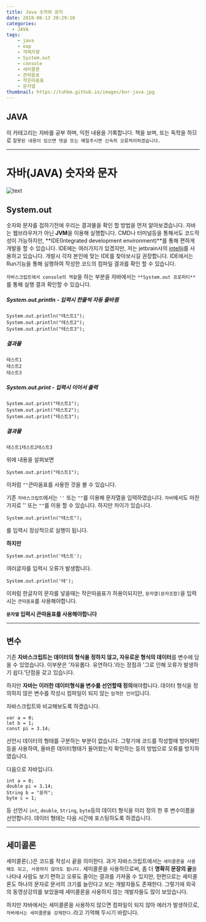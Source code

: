 ```yaml
---
title: Java 숫자와 문자
date: 2018-06-13 20:29:10
categories:
  - JAVA
tags:
    - java
    - oop
    - 객체지향
    - System.out
    - console
    - 세미콜론
    - 큰따옴표
    - 작은따옴표
    - 문자열
thumbnail: https://tuhbm.github.io/images/bnr-java.jpg
---
```

## JAVA
이 카테고리는 자바를 공부 하며, 익힌 내용을 기록합니다.
책을 보며, 또는 독학을 하므로 `잘못된 내용이 있으면 댓글 또는 메일주시면 신속히 오류처리하겠습니다.`
*****

# 자바(JAVA) 숫자와 문자
![text](https://tuhbm.github.io/images/java/img_dataType.png)


## System.out
숫자와 문자를 접하기전에 우리는 결과물을 확인 할 방법을 먼저 알아보겠습니다.
자바는 웹브라우저가 아닌 **JVM**을 이용해 실행합니다. CMD나 터미널등을 통해서도 코드작성이 가능하지만, **IDE(Integrated development environment)**를 통해 편하게 개발을 할 수 있습니다.
IDE에는 여러가지가 있겠지만, 저는 jetbrain사의 [intellij](https://www.jetbrains.com/idea/)를 사용하고 있습니다. 
개발시 각자 본인에 맞는 IDE를 찾아보시길 권장합니다.
IDE에서는 Run기능을 통해 실행하여 작성한 코드의 컴파일 결과를 확인 할 수 있습니다.
<!-- more -->
`자바스크립트에서 console의 역할`을 하는 부분을 자바에서는 `**System.out 프로퍼티**`를 통해 실행 결과 확인할 수 있습니다.

##### System.out.println - 입력시 한줄씩 자동 줄바뀜
````
System.out.println("테스트1");
System.out.println("테스트2");
System.out.println("테스트3");
````
##### 결과물
````
테스트1
테스트2
테스트3
````

##### System.out.print - 입력시 이어서 출력
````
System.out.print("테스트1");
System.out.print("테스트2");
System.out.print("테스트3");
````
##### 결과물
````
테스트1테스트2테스트3
````

위에 내용을 살펴보면
````
System.out.print("테스트1");
````
이처럼 `""`큰따옴표를 사용한 것을 볼 수 있습니다.

기존 `자바스크립트`에서는 `''` 또는 `""`를 이용해 문자열을 입력하였습니다.
`자바`에서도 마찬가지로 '' 또는 `""`를 이용 할 수 있습니다.
하지만 차이가 있습니다.
````
System.out.println("테스트");
````
를 입력시 정상적으로 실행이 됩니다.

**하지만**
````
System.out.println('테스트');
````
여러글자를 입력시 오류가 발생합니다.
````
System.out.println('테');
````
이처럼 한글자의 문자를 넣을때는 작은따옴표가 허용이되지만, `문자열(문자조합)`을 입력시는 `큰따옴표`를 사용해야합니다.

**`문자열` 입력시 큰따옴표를 사용해야합니다**

******
## 변수

기존 **자바스크립트는 데이터의 형식을 정하지 않고, 자유로운 형식의 데이터**를 변수에 담을 수 있었습니다.
이부분은 '자유롭다. 유연하다.'라는 장점과 '그로 인해 오류가 발생하기 쉽다.'단점을 갖고 있습니다.

하지만 **자바는 이러한 데이터형식을 변수를 선언할때 정의**해야합니다. 
데이터 형식을 정의하지 않은 변수를 작성시 컴파일이 되지 않는 `엄격한 언어`입니다.

자바스크립트와 비교해보도록 하겠습니다.
````
var a = 0;
let b = 1;
const pi = 3.14;
````
선언시 데이터의 형태를 구분하는 부분이 없습니다.
그렇기에 코드를 작성할때 방어패턴등을 사용하여, 올바른 데이터형태가 들어왔는지 확인하는 등의 방법으로 오류를 방지하였습니다.

다음으로 자바입니다.
````
int a = 0;
double pi = 3.14;
String b = "문자";
byte c = 1;
````
등 선언시 `int`, `double`, `String`, `byte`등의 데이터 형식을 미리 정의 한 후 변수이름을 선언합니다.
데이터 형태는 다음 시간에 포스팅하도록 하겠습니다.

******

## 세미콜론

세미콜론(`;`)은 코드를 작성시 끝을 의미한다.
과거 자바스크립트에서는 `세미콜론을 사용해도 되고, 사용하지 않아도 됩니다.`
세미콜론을 사용하므로써, 좀 더 **명확히 문장의 끝**을 나타내 사람도 보기 편하고 오류도 줄이는 결과를 가져올 수 있지만, 
한편으로는 세미콜론도 하나의 문자로 문서의 크기를 늘린다고 보는 개발자들도 존재한다.
그렇기에 외국의 동영상강의를 보았을때 세미콜론을 사용하지 않는 개발자들도 많이 보았습니다.

하지만 자바에서는 세미콜론을 사용하지 않으면 컴파일이 되지 않아 에러가 발생하므로, 
`자바에서는 세미콜론을 강제한다.`라고 기억해 두시기 바랍니다.